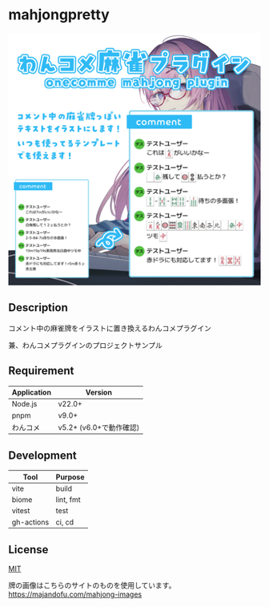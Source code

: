 # mahjongpretty

![mahjongpretty](./docs/mahjongpretty.png)


## Description

コメント中の麻雀牌をイラストに置き換えるわんコメプラグイン

兼、わんコメプラグインのプロジェクトサンプル


## Requirement

| Application | Version |
|---|---|
| Node.js | v22.0+ |
| pnpm | v9.0+ |
| わんコメ | v5.2+ (v6.0+で動作確認) |


## Development

| Tool | Purpose |
|---|---|
| vite | build |
| biome | lint, fmt |
| vitest | test |
| gh-actions | ci, cd |


## License

[MIT](./LICENSE.md)

牌の画像はこちらのサイトのものを使用しています。  
https://majandofu.com/mahjong-images
